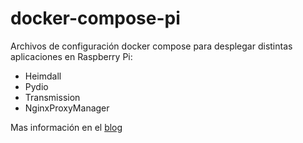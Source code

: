 # docker-compose-pi
Archivos de configuración docker compose para desplegar distintas aplicaciones en Raspberry Pi:

* Heimdall
* Pydio
* Transmission
* NginxProxyManager

Mas información en el [blog](https://agente404.com/?p=2361)
